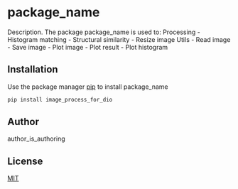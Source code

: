 # package_name

Description. 
The package package_name is used to:
	Processing
		- Histogram matching 
		- Structural similarity
		- Resize image
	Utils
		- Read image
		- Save image
		- Plot image
		- Plot result
		- Plot histogram

## Installation

Use the package manager [pip](https://pip.pypa.io/en/stable/) to install package_name

```bash
pip install image_process_for_dio
```

## Author
author_is_authoring

## License
[MIT](https://choosealicense.com/licenses/mit/)